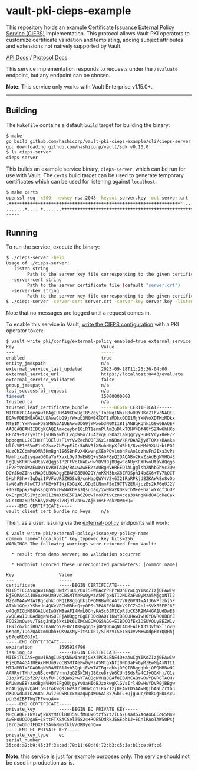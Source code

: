 # vault-pki-cieps-example

This repository holds an example [Certificate Issuance External Policy
Service (CIEPS)](https://developer.hashicorp.com/vault/docs/v1.15.x/secrets/pki/cieps)
implementation. This protocol allows Vault PKI operators to customize
certificate validation and templating, adding subject attributes and
extensions not natively supported by Vault.

[API Docs](https://developer.hashicorp.com/vault/api-docs/v1.15.x/secret/pki#set-certificate-issuance-external-policy-service-cieps-configuration) / [Protocol Docs](https://developer.hashicorp.com/vault/docs/v1.15.x/secrets/pki/cieps)

This service implementation responds to requests under the `/evaluate`
endpoint, but any endpoint can be chosen.

**Note**: This service only works with Vault Enterprise v1.15.0+.

---

## Building

The `Makefile` contains a default `build` target for building the binary:

```bash
$ make
go build github.com/hashicorp/vault-pki-cieps-example/cli/cieps-server
go: downloading github.com/hashicorp/vault/sdk v0.10.0
$ ls cieps-server
cieps-server
```

This builds an example service binary, `cieps-server`, which can be run for
use with Vault. The `certs` build target can be used to generate temporary
certificates which can be used for listening against `localhost`:

```bash
$ make certs
openssl req -x509 -newkey rsa:2048 -keyout server.key -out server.crt -sha256 -days 3650 -nodes -subj "/CN=localhost" -addext "subjectAltName = DNS:localhost"
.+++++++++++++++++++++++++++++++++++++++++++++++++++++++++++++++++*.......................+..+.+..+...+.+...+.....+.............+.....+...+++++++++++++++++++++++++++++++++++++++++++++++++++++++++++++++++*............+.........+...+...+..........+............+..+...............+...+.+.........+...+...+...........+.........+.+........+...+....+........+...+++++++++++++++++++++++++++++++++++++++++++++++++++++++++++++++++
.......+.....+.......+++++++++++++++++++++++++++++++++++++++++++++++++++++++++++++++++*.+...+....+......+.....+...+....+.....+.+...............+++++++++++++++++++++++++++++++++++++++++++++++++++++++++++++++++*..+..+.........+....+..+...................+............+..+.......+........+......+.+.........+..+....+........+...+...+.+..............+.......+..+...+.......+..+...+++++++++++++++++++++++++++++++++++++++++++++++++++++++++++++++++
-----
```

## Running

To run the service, execute the binary:

```bash
$ ./cieps-server -help
Usage of ./cieps-server:
  -listen string
    	Path to the server key file corresponding to the given certificate file (default ":443")
  -server-cert string
    	Path to the server certificate file (default "server.crt")
  -server-key string
    	Path to the server key file corresponding to the given certificate file (default "server.key")
$ ./cieps-server -server-cert server.crt -server-key server.key -listen localhost:8443
```

Note that no messages are logged until a request comes in.

To enable this service in Vault, [write the CIEPS configuration](https://developer.hashicorp.com/vault/api-docs/v1.15.x/secret/pki#set-certificate-issuance-external-policy-service-cieps-configuration)
with a PKI operator token:

```bash
$ vault write pki/config/external-policy enabled=true external_service_url=https://localhost:8443/evaluate trusted_leaf_certificate_bundle=@/path/to/server.crt
Key                                 Value
---                                 -----
enabled                             true
entity_jmespath                     n/a
external_service_last_updated       2023-09-18T11:26:36-04:00
external_service_url                https://localhost:8443/evaluate
external_service_validated          false
group_jmespath                      n/a
last_successful_request             n/a
timeout                             15000000000
trusted_ca                          n/a
trusted_leaf_certificate_bundle     -----BEGIN CERTIFICATE-----
MIIDHzCCAgegAwIBAgIUHM49XOxUgTBSZeyjToeNqINn/F8wDQYJKoZIhvcNAQEL
BQAwFDESMBAGA1UEAwwJbG9jYWxob3N0MB4XDTIzMDkxODE1MjYxNVoXDTMzMDkx
NTE1MjYxNVowFDESMBAGA1UEAwwJbG9jYWxob3N0MIIBIjANBgkqhkiG9w0BAQEF
AAOCAQ8AMIIBCgKCAQEAmkceybr18iRT1ennPlAm2uDlxT0HV4Df48fSZ4w6hHXo
RFrA9+t2zyvitFjvUHaawfCLvqDWBo7TuAzvgEuSOazTakQgryyHuHCVryx0eF7P
bpboqmLL20IHeYFlOElUsFlvYVwZechQ0F2Kz1+mNBnVkR/DAhZjydTOX++BAaka
UlfsVP1MSVmF1eD2kxv7bPvpEiQr5ABVRfX5uhHKpXfW8h1/8vcMMd9XUUzbtPOJ
HuzOhZCbmMuOMA5HmBghIS6SBnFvX4KwVnpXEoPQvlubhFsAo1czhwFnJIxa3vPz
N/mhixaIiyqaaO0DaYuFXvxLOy7JwEW9Q+ySAbF8pQIDAQABo2kwZzAdBgNVHQ4E
FgQUyKRXRvoUtaVdQqg61P2FtVoIWAEwHwYDVR0jBBgwFoAUyKRXRvoUtaVdQqg6
1P2FtVoIWAEwDwYDVR0TAQH/BAUwAwEB/zAUBgNVHREEDTALgglsb2NhbGhvc3Qw
DQYJKoZIhvcNAQELBQADggEBAHG8BUO2QY/nKKM3bxX8ZPDSphI4b8X6+TV7kQCT
5HphFSh+rIqDqi1FVFwUR6ZHGSVB/cnHapQWY4V2y6I2IRaRPkjd8ZKAWk8n8vOp
twN0aPnAtwCTJnPKE+bTINjKbGiXQiGDqELNmmFSoI97TV2ER4jczEs2kF6qUJ2V
+IG7Dppk/9qhsspQhVn2HwNWkORs7Qsubaq/2w0Wa2KDKvCbM+eEhajwYYqf3uUP
0xErpm3lS2VjzDMIi2NmXtkE5F1A6Z8dwlnoXPtvCzn4cqs39AnqKHd84CdkeCax
xCrID0z6QfCShsy85My8l7Bj9i2bGw7Aj61nsFPok2OPm+Q=
-----END CERTIFICATE-----
vault_client_cert_bundle_no_keys    n/a
```

Then, as a user, issuing via the [external-policy](https://developer.hashicorp.com/vault/api-docs/v1.15.x/secret/pki#generate-certificate-and-key-with-external-policy)
endpoints will work:

```
$ vault write pki/external-policy/issue/my-policy-name common_name="localhost" key_type=ec key_bits=256
WARNING! The following warnings were returned from Vault:

  * result from demo server; no validation occurred

  * Endpoint ignored these unrecognized parameters: [common_name]

Key                 Value
---                 -----
certificate         -----BEGIN CERTIFICATE-----
MIIBtTCCAVugAwIBAgIUNd2iuUU/Ou15EWBAcrPFPrHOn8YwCgYIKoZIzj0EAwIw
EjEQMA4GA1UEAxMHUm9vdCBSMTAeFw0yMzA5MTgxNTI2MDZaFw0yMzA5MjgxNTI2
MzZaMAAwWTATBgcqhkjOPQIBBggqhkjOPQMBBwNCAAT7VK20VNfwAJJ6VPrzbj5F
ATkN1GQnkYShvUn4QKeVEChMBbnQ+yOPSs7PA6F0kUNcV9ICZs2bl+SVX85EPJ6F
o4GgMIGdMB8GA1UdIwQYMBaAFI4MmL0GhyKASc6JMICpRlbCK5R9MA4GA1UdDwEB
/wQEAwIDuDAdBgNVHSUEFjAUBggrBgEFBQcDAQYIKwYBBQUHAwIwHQYDVR0OBBYE
FCOSXnQvev/TGigJnKp5kkiDk6UZMCwGCWCGSAGG+EIBDQQfEx1DSUVQUyBEZW1v
IFNlcnZlciBDZXJ0aWZpY2F0ZTAKBggqhkjOPQQDAgNIADBFAiEA3Y3vhWSl1ovQ
6KnqM/IQoZQAkcm0Dbh+QK9AsNyFitsCIEI/STMzVISe15NJVvM+wKdpFmYQQHhj
y67geRD3GJy1
-----END CERTIFICATE-----
expiration          1695914796
issuing_ca          -----BEGIN CERTIFICATE-----
MIIBiTCCAS+gAwIBAgIUBqXN6wIae8jGxXiPCRLENE4Q+aAwCgYIKoZIzj0EAwIw
EjEQMA4GA1UEAxMHUm9vdCBSMTAeFw0yMzA5MTgxNTI0NDJaFw0yMzEwMjAxNTI1
MTJaMBIxEDAOBgNVBAMTB1Jvb3QgUjEwWTATBgcqhkjOPQIBBggqhkjOPQMBBwNC
AARRyfTMh/zuNSco+BYVrhnJqGZSkIHjG80xe8ryW6CUhSSdsRa4CJyQGKhj/G1z
J1o/Xf2Cpf2P/kAyfU+J0dQWo2MwYTAOBgNVHQ8BAf8EBAMCAQYwDwYDVR0TAQH/
BAUwAwEB/zAdBgNVHQ4EFgQUjgyYvQaHIoBJzokwgKlGVsIrlH0wHwYDVR0jBBgw
FoAUjgyYvQaHIoBJzokwgKlGVsIrlH0wCgYIKoZIzj0EAwIDSAAwRQIhANUZrtb3
dXDCwdGT1D268aLZwi70U5RCcxmxaqwp4WU6AiBx7GbTL+Qjguuc/b0kOgEDLsxG
pqh5dIBFTWg7FFwvoA==
-----END CERTIFICATE-----
private_key         -----BEGIN EC PRIVATE KEY-----
MHcCAQEEINVIwjkWXYMtOl8UJ5NLfMuUx6tzfSYt2iLo/GsaR67AoAoGCCqGSM49
AwEHoUQDQgAE+1SttFTX8ACSelT6824+RQE5DdRkJ5GEob1J+ECnlRAoTAW50Psj
j0rOzwOhdJFDXFfSAmbNm5fklV/ORDyehQ==
-----END EC PRIVATE KEY-----
private_key_type    ec
serial_number       35:dd:a2:b9:45:3f:3a:ed:79:11:60:40:72:b3:c5:3e:b1:ce:9f:c6
```

**Note**: this service is just for example purposes only. The service should
not be used in production as-is.
